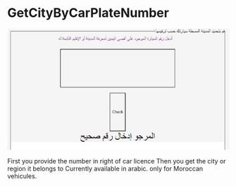 # GetCityByCarPlateNumber

<img src="Capture.JPG">

First you provide the number in right of car licence Then you get the city or region it belongs to
Currently available in arabic.
only for Moroccan vehicules.
